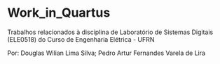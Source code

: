 # Work_in_Quartus
Trabalhos relacionados à disciplina de Laboratório de Sistemas Digitais (ELE0518) do Curso de Engenharia Elétrica - UFRN

Por:
Douglas Wilian Lima Silva;
Pedro Artur Fernandes Varela de Lira
